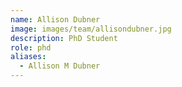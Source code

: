 ```yaml
---
name: Allison Dubner
image: images/team/allisondubner.jpg
description: PhD Student
role: phd
aliases:
  - Allison M Dubner
---
```


